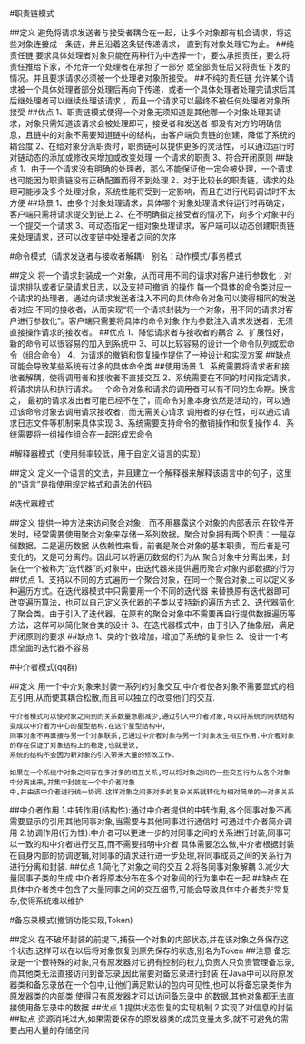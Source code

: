#职责链模式

##定义
    避免将请求发送者与接受者耦合在一起，让多个对象都有机会请求，将这些对象连接成一条链，并且沿着这条链传递请求，
    直到有对象处理它为止。
##纯责任链
    要求具体处理者对象只能在两种行为中选择一个，要么承担责任，要么将责任推给下家，不允许一个处理者在承担了一部分
    或全部责任后又将责任下发的情况。并且要求请求必须被一个处理者对象所接受。
##不纯的责任链
    允许某个请求被一个具体处理者部分处理后再向下传递，或者一个具体处理者处理完请求后其后继处理者可以继续处理该请求
    ，而且一个请求可以最终不被任何处理者对象所接受
##优点
    1、职责链模式使得一个对象无须知道是其他哪一个对象处理其请求，对象只需知道该请求会被处理即可，接受者和发送者
    都没有对方的明确信息，且链中的对象不需要知道链中的结构，由客户端负责链的创建，降低了系统的耦合度
    2、在给对象分派职责时，职责链可以提供更多的灵活性，可以通过运行时对链动态的添加或修改来增加或改变处理
    一个请求的职责
    3、符合开闭原则
##缺点 
    1、由于一个请求没有明确的处理者，那么不能保证他一定会被处理，一个请求也可能因为职责链没有正确配置而得不到处理
    2、对于比较长的职责链，请求的处理可能涉及多个处理对象，系统性能将受到一定影响，而且在进行代码调试时不太方便
##场景
    1、由多个对象处理请求，具体哪个对象处理请求待运行时再确定，客户端只需将请求提交到链上
    2、在不明确指定接受者的情况下，向多个对象中的一个提交一个请求
    3、可动态指定一组对象处理请求，客户端可以动态创建职责链来处理请求，还可以改变链中处理者之间的次序

#命令模式（请求发送者与接收者解耦） 别名：动作模式/事务模式

##定义
    将一个请求封装成一个对象，从而可用不同的请求对客户进行参数化；对请求排队或者记录请求日志，以及支持可撤销
    的操作
    每一个具体的命令类对应一个请求的处理者，通过向请求发送者注入不同的具体命令对象可以使得相同的发送者对应
    不同的接收者，从而实现“将一个请求封装为一个对象，用不同的请求对客户进行参数化”。客户端只需要将具体的命令对象
    作为参数注入请求发送者，无须直接操作请求的接收者。
##优点
    1、降低请求者与接收者的耦合
    2、扩展性好，新的命令可以很容易的加入到系统中
    3、可以比较容易的设计一个命令队列或宏命令（组合命令）
    4、为请求的撤销和恢复操作提供了一种设计和实现方案
##缺点
    可能会导致某些系统有过多的具体命令类
##使用场景
    1、系统需要将请求者和接收者解耦，使得调用者和接收者不直接交互
    2、系统需要在不同的时间指定请求，将请求排队和执行请求。一个命令对象和请求的调用者可以有不同的生命期。换言之，
    最初的请求发出者可能已经不在了，而命令对象本身依然是活动的，可以通过该命令对象去调用请求接收者，而无需关心请求
    调用者的存在性，可以通过请求日志文件等机制来具体实现
    3、系统需要支持命令的撤销操作和恢复操作
    4、系统需要将一组操作组合在一起形成宏命令
 
#解释器模式（使用频率较低，用于自定义语言的实现）

##定义 
    定义一个语言的文法，并且建立一个解释器来解释该语言中的句子，这里的“语言”是指使用规定格式和语法的代码

#迭代器模式

##定义
    提供一种方法来访问聚合对象，而不用暴露这个对象的内部表示
    在软件开发时，经常需要使用聚合对象来存储一系列数据。聚合对象拥有两个职责：一是存储数据，二是遍历数据
    从依赖性来看，前者是聚合对象的基本职责，而后者是可变化的，又是可分离的。因此可以将遍历数据的行为从
    聚合对象中分离出来，封装在一个被称为“迭代器”的对象中，由迭代器来提供遍历聚合对象内部数据的行为
##优点
    1、支持以不同的方式遍历一个聚合对象，在同一个聚合对象上可以定义多种遍历方式。在迭代器模式中只需要用一个不同的迭代器
    来替换原有迭代器即可改变遍历算法，也可以自己定义迭代器的子类以支持新的遍历方式
    2、迭代器简化了聚合类。由于引入了迭代器，在原有的聚合对象中不需要再自行提供数据遍历等方法，这样可以简化聚合类的设计
    3、在迭代器模式中，由于引入了抽象层，满足开闭原则的要求
##缺点
    1、类的个数增加，增加了系统的复杂性
    2、设计一个考虑全面的迭代器不容易
    
#中介者模式(qq群)

##定义
    用一个中介对象来封装一系列的对象交互,中介者使各对象不需要显式的相互引用,从而使其耦合松散,而且可以独立的改变他们的交互.
    
    中介者模式可以使对象之间到的关系数量急剧减少,通过引入中介者对象,可以将系统的网状结构变成以中介者为中心的星型结构.在这个星型结构中,
    同事对象不再直接与另一个对象联系,它通过中介者对象与另一个对象发生相互作用.中介者对象的存在保证了对象结构上的稳定,也就是说,
    系统的结构不会因为新对象的引入带来大量的修改工作.
    
    如果在一个系统中对象之间存在多对多的相互关系,可以将对象之间的一些交互行为从各个对象中分离出来,并集中封装在一个中介者对象
    中,并由该中介者进行统一协调,这样对象之间多对多的复杂关系就转化为相对简单的一对多关系
##中介者作用
    1.中转作用(结构性):通过中介者提供的中转作用,各个同事对象不再需要显示的引用其他同事对象,当需要与其他同事进行通信时
    可通过中介者简介调用
    2.协调作用(行为性):中介者可以更进一步的对同事之间的关系进行封装,同事可以一致的和中介者进行交互,而不需要指明中介者
    具体需要怎么做,中介者根据封装在自身内部的协调逻辑,对同事的请求进行进一步处理,将同事成员之间的关系行为进行分离和封装.
##优点
    1.简化了对象之间的交互
    2.将各同事对象解耦
    3.减少大量同事子类的生成,中介者将原本分布在多个对象间的行为集中在一起
##缺点
    在具体中介者类中包含了大量同事之间的交互细节,可能会导致具体中介者类非常复杂,使得系统难以维护
    
#备忘录模式(撤销功能实现,Token)

##定义
    在不破坏封装的前提下,捕获一个对象的内部状态,并在该对象之外保存这个状态,这样可以在以后将对象恢复到原先保存的状态,别名为Token
##注意
    备忘录是一个很特殊的对象,只有原发器对它拥有控制的权力,负责人只负责管理备忘录,而其他类无法直接访问到备忘录,因此需要对备忘录进行封装
    在Java中可以将原发器类和备忘录放在一个包中,让他们满足默认的包内可见性,也可以将备忘录类作为原发器类的内部类,使得只有原发器才可以访问备忘录中
    的数据,其他对象都无法直接使用备忘录中的数据
##优点
    1.提供状态恢复的实现机制
    2.实现了对信息的封装
##缺点
    资源消耗过大,如果需要保存的原发器类的成员变量太多,就不可避免的需要占用大量的存储空间